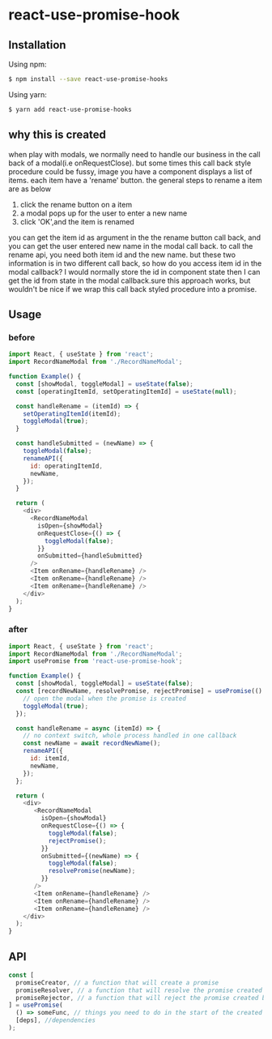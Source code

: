 # react-use-promise-hook

## Installation

Using npm:

```sh
$ npm install --save react-use-promise-hooks
```

Using yarn:

```sh
$ yarn add react-use-promise-hooks
```

## why this is created
when play with modals, we normally need to handle our business in the call back of a modal(i.e onRequestClose).
but some times this call back style procedure could be fussy, image you have a component displays a list of items.
each item have a 'rename' button.
the general steps to rename a item are as below

1. click the rename button on a item
2. a modal pops up for the user to enter a new name
3. click 'OK',and the item is renamed

you can get the item id as argument in the the rename button call back,
and you can get the user entered new name in the modal call back.
to call the rename api, you need both item id and the new name.
but these two information is in two different call back, so how do you access item id in the modal callback?
I would normally store the id in component state then I can get the id from state in the modal callback.sure this approach works, but wouldn't be nice if we wrap this call back styled procedure into a promise.

## Usage

### before

```js
import React, { useState } from 'react';
import RecordNameModal from './RecordNameModal';

function Example() {
  const [showModal, toggleModal] = useState(false);
  const [operatingItemId, setOperatingItemId] = useState(null);

  const handleRename = (itemId) => {
    setOperatingItemId(itemId);
    toggleModal(true);
  }

  const handleSubmitted = (newName) => {
    toggleModal(false);
    renameAPI({
      id: operatingItemId,
      newName,
    });
  }

  return (
    <div>
      <RecordNameModal
        isOpen={showModal}
        onRequestClose={() => {
          toggleModal(false);
        }}
        onSubmitted={handleSubmitted}
      />
      <Item onRename={handleRename} />
      <Item onRename={handleRename} />
      <Item onRename={handleRename} />
    </div>
  );
}
```

### after

```js
import React, { useState } from 'react';
import RecordNameModal from './RecordNameModal';
import usePromise from 'react-use-promise-hook';

function Example() {
  const [showModal, toggleModal] = useState(false);
  const [recordNewName, resolvePromise, rejectPromise] = usePromise(() => () => {
    // open the modal when the promise is created
    toggleModal(true);
  });

  const handleRename = async (itemId) => {
    // no context switch, whole process handled in one callback
    const newName = await recordNewName();
    renameAPI({
      id: itemId,
      newName,
    });
  };

  return (
    <div>
       <RecordNameModal
         isOpen={showModal}
         onRequestClose={() => {
           toggleModal(false);
           rejectPromise();
         }}
         onSubmitted={(newName) => {
           toggleModal(false);
           resolvePromise(newName);
         }}
       />
       <Item onRename={handleRename} />
       <Item onRename={handleRename} />
       <Item onRename={handleRename} />
    </div>
  );
}
```


## API

```js
const [
  promiseCreator, // a function that will create a promise
  promiseResolver, // a function that will resolve the promise created by promiseCreator
  promiseRejector, // a function that will reject the promise created by promiseCreator
] = usePromise(
  () => someFunc, // things you need to do in the start of the created promise
  [deps], //dependencies
);
```

